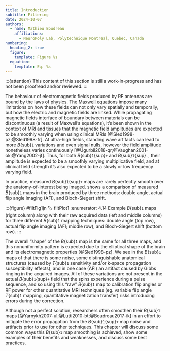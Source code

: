 ```yaml
---
title: Introduction
subtitle: Filtering
date: 2024-10-07
authors:
  - name: Mathieu Boudreau
    affiliations:
      - NeuroPoly Lab, Polytechnique Montreal, Quebec, Canada
numbering:
  heading_2: true
  figure:
    template: Figure %s
  equation:
    template: Eq. %s
---
```


:::{attention}
This content of this section is still a work-in-progress and has not been proofread and/or reviewed.
:::

The behaviour of electromagnetic fields produced by RF antennas are bound by the laws of physics. The [Maxwell equations](wiki:Maxwell%27s_equations) impose many limitations on how these fields can not only vary spatially and temporally, but how the electric and magnetic fields are linked. While propagating magnetic fields interface of boundary between materials can be discontinuous (a result of Maxwell’s equations), it’s been shown in the context of MRI and tissues that the magnetic field amplitudes are expected to be smoothly varying when using clinical MRIs [@Sled1998-pz;@Sled1998-fr]. At ultra-high fields, standing wave artifacts can lead to more _B_{sub}`1` variations and even signal nulls, however the field amplitude nonetheless varies continuously [@Ugurbil2018-qr;@Vaughan2001-ok;@Yang2002-jf]. Thus, for both _B_{sub}`1`{sup}`+` and _B_{sub}`1`{sup}`-`, their amplitude is expected to be a smoothly varying multiplicative field, and at clinical field strength it’s also expected to be a slowly or low frequency varying field.

In practice, measured _B_{sub}`1`{sup}`+` maps are rarely perfectly smooth over the anatomy-of-interest being imaged. [](#filtPlot1) shows a comparison of measured _B_{sub}`1` maps in the brain produced by three methods: double angle, actual flip angle imaging (AFI), and Bloch-Siegert shift.

:::{figure} #filtFig1jn
:label: filtPlot1
:enumerator: 4.14
Example _B_{sub}`1` maps (right column) along with their raw acquired data (left and middle columns) for three different _B_{sub}`1` mapping techniques: double angle (top row), actual flip angle imaging (AFI; middle row), and Bloch-Siegert shift (bottom row).
:::

The overall “shape” of the _B_{sub}`1` map is the same for all three maps, and this nonuniformity pattern is expected due to the elliptical shape of the brain and its electromagnetic properties [@Sled1998-pz]. We see in the _B_{sub}`1` maps of [](#filtPlot1) that there is some noise, some distinguishable anatomical structures (caused by _T_{sub}`1` sensitivity and/or k-space propagation susceptibility effects), and in one case (AFI) an artifact caused by Gibbs ringing in the acquired images. All of these variations are not present in the actual _B_{sub}`1`{sup}`+` field that the spins experience during a pulse sequence, and so using this “raw” _B_{sub}`1` map to calibration flip angles or RF power for other quantitative MRI techniques (eg. variable flip angle _T_{sub}`1` mapping, quantitative magnetization transfer) risks introducing errors during the correction.

Although not a perfect solution, researchers often smoothen their _B_{sub}`1` maps [@Yarnykh2007-ul;@Lutti2010-bt;@Boudreau2017-ik] in an effort to mitigate the error propagation from the _B_{sub}`1`{sup}`+` map noise and artifacts prior to use for other techniques. This chapter will discuss some common ways this _B_{sub}`1` map smoothing is achieved, show some examples of their benefits and weaknesses, and discuss some best practices.

